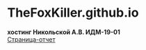 # TheFoxKiller.github.io
<b>хостинг Никольской А.В. ИДМ-19-01</b>
<br>
[Страница-отчет](https://TheFoxKiller.github.io)
